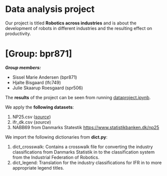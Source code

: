 # Data analysis project

Our project is titled **Robotics across industries** and is about the development of robots in different industries and the resulting effect on productivity.

# \[Group: bpr871\]

***Group members:***
- Sissel Marie Andersen (bpr871)
- Hjalte Bisgaard (lfc749)
- Julie Skaarup Roesgaard (spr506)

The **results** of the project can be seen from running [dataproject.ipynb](dataproject.ipynb).

We apply the **following datasets**:

1. NP25.csv (*[source](https://www.statistikbanken.dk/np25)*) 
2. ifr_dk.csv (*source*)
3. NABB69 from Danmarks Statestik https://www.statistikbanken.dk/np25

We import the following dictionaries from **dict.py**:
1. dict_crosswalk: Contains a crosswalk file for converting the industry classifications from Danmarks Statistik in to the classification system from the Industrial Federation of Robotics.
2. dict_legend:    Translation for the industry classifications for IFR in to more appropriate legend titles.
